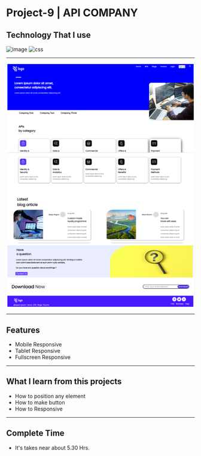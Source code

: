 # Project-9 | API COMPANY
## Technology That I use
![image](https://img.shields.io/badge/1st--Tech-Html-orange)
![css](https://img.shields.io/badge/2nd--Tech-Css-green)

<hr>

![image](Thumbnail-1.png)
![image](./Thumbnail-2.png)
![image](./Thumbnail-3.png)
<hr>

## Features

- Mobile Responsive
- Tablet Responsive
- Fullscreen Responsive

<hr>

## What I learn from this projects

- How to position any element
- How to make button
- How to Responsive

<hr>

## Complete Time

- It's takes near about 5.30 Hrs.